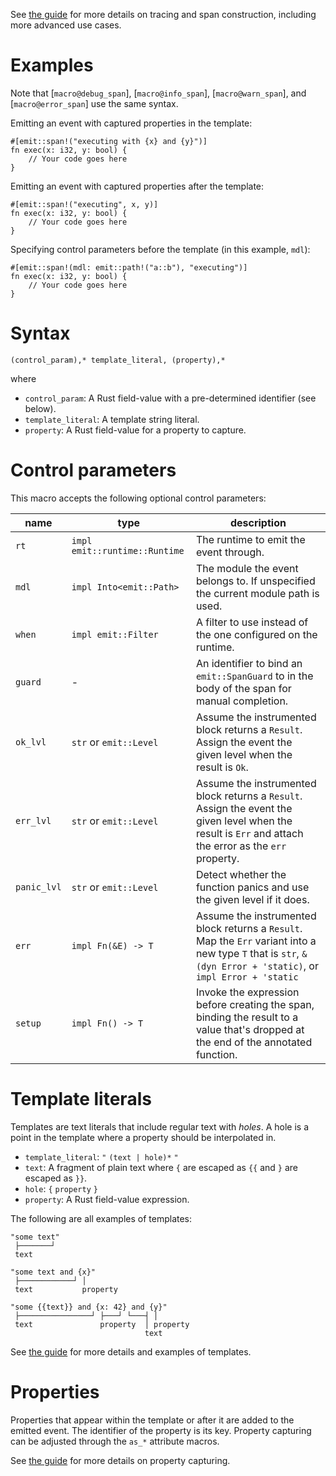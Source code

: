 See [the guide](https://emit-rs.io/producing-events/tracing.html) for more details on tracing and span construction, including more advanced use cases.

# Examples

Note that [`macro@debug_span`], [`macro@info_span`], [`macro@warn_span`], and [`macro@error_span`] use the same syntax.

Emitting an event with captured properties in the template:

```ignore
#[emit::span!("executing with {x} and {y}")]
fn exec(x: i32, y: bool) {
    // Your code goes here
}
```

Emitting an event with captured properties after the template:

```ignore
#[emit::span!("executing", x, y)]
fn exec(x: i32, y: bool) {
    // Your code goes here
}
```

Specifying control parameters before the template (in this example, `mdl`):

```ignore
#[emit::span!(mdl: emit::path!("a::b"), "executing")]
fn exec(x: i32, y: bool) {
    // Your code goes here
}
```

# Syntax

```text
(control_param),* template_literal, (property),*
```

where

- `control_param`: A Rust field-value with a pre-determined identifier (see below).
- `template_literal`: A template string literal.
- `property`: A Rust field-value for a property to capture.

# Control parameters

This macro accepts the following optional control parameters:

| name        | type                          | description                                                                                                                                                    |
| ----------- | ----------------------------- | -------------------------------------------------------------------------------------------------------------------------------------------------------------- |
| `rt`        | `impl emit::runtime::Runtime` | The runtime to emit the event through.                                                                                                                         |
| `mdl`       | `impl Into<emit::Path>`       | The module the event belongs to. If unspecified the current module path is used.                                                                               |
| `when`      | `impl emit::Filter`           | A filter to use instead of the one configured on the runtime.                                                                                                  |
| `guard`     | -                             | An identifier to bind an `emit::SpanGuard` to in the body of the span for manual completion.                                                                        |
| `ok_lvl`    | `str` or `emit::Level`        | Assume the instrumented block returns a `Result`. Assign the event the given level when the result is `Ok`.                                                    |
| `err_lvl`   | `str` or `emit::Level`        | Assume the instrumented block returns a `Result`. Assign the event the given level when the result is `Err` and attach the error as the `err` property.        |
| `panic_lvl` | `str` or `emit::Level`        | Detect whether the function panics and use the given level if it does.                                                                                         |
| `err`       | `impl Fn(&E) -> T`            | Assume the instrumented block returns a `Result`. Map the `Err` variant into a new type `T` that is `str`, `&(dyn Error + 'static)`, or `impl Error + 'static` |
| `setup`     | `impl Fn() -> T`              | Invoke the expression before creating the span, binding the result to a value that's dropped at the end of the annotated function.                             |

# Template literals

Templates are text literals that include regular text with _holes_. A hole is a point in the template where a property should be interpolated in.

- `template_literal`: `"` `(text | hole)*` `"`
- `text`: A fragment of plain text where `{` are escaped as `{{` and `}` are escaped as `}}`.
- `hole`: `{` `property` `}`
- `property`: A Rust field-value expression.

The following are all examples of templates:

```text
"some text"
 ├───────┘
 text
```

```text
"some text and {x}"
 ├────────────┘ │
 text           property
```

```text
"some {{text}} and {x: 42} and {y}"
 ├────────────────┘ ├───┘ └───┤ │
 text               property  │ property
                              text
```

See [the guide](https://emit-rs.io/reference/templates.html) for more details and examples of templates.

# Properties

Properties that appear within the template or after it are added to the emitted event. The identifier of the property is its key. Property capturing can be adjusted through the `as_*` attribute macros.

See [the guide](https://emit-rs.io/reference/property-capturing.html) for more details on property capturing.
